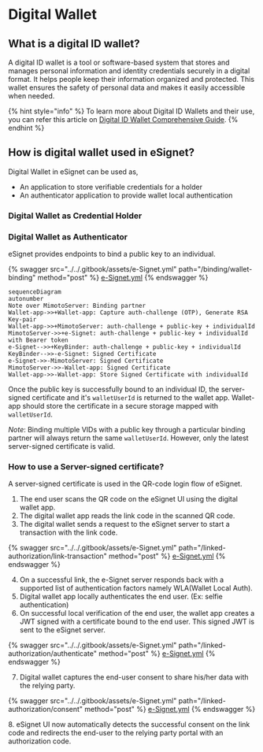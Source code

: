 # Digital Wallet

## What is a digital ID wallet?

A digital ID wallet is a tool or software-based system that stores and manages personal information and identity credentials securely in a digital format. It helps people keep their information organized and protected. This wallet ensures the safety of personal data and makes it easily accessible when needed.

{% hint style="info" %}
To learn more about Digital ID Wallets and their use, you can refer this article on [Digital ID Wallet Comprehensive Guide](https://www.identity.com/digital-id-wallet-comprehensive-guide/).
{% endhint %}

## How is digital wallet used in eSignet?

Digital Wallet in eSignet can be used as,

* An application to store verifiable credentials for a holder
* An authenticator application to provide wallet local authentication

### Digital Wallet as Credential Holder



### Digital Wallet as Authenticator

eSignet provides endpoints to bind a public key to an individual.

{% swagger src="../../.gitbook/assets/e-Signet.yml" path="/binding/wallet-binding" method="post" %}
[e-Signet.yml](../../.gitbook/assets/e-Signet.yml)
{% endswagger %}

```mermaid
sequenceDiagram
autonumber
Note over MimotoServer: Binding partner
Wallet-app->>+Wallet-app: Capture auth-challenge (OTP), Generate RSA Key-pair 
Wallet-app->>+MimotoServer: auth-challenge + public-key + individualId 
MimotoServer->>+e-Signet: auth-challenge + public-key + individualId with Bearer token
e-Signet-->>+KeyBinder: auth-challenge + public-key + individualId
KeyBinder-->>-e-Signet: Signed Certificate
e-Signet->>-MimotoServer: Signed Certificate
MimotoServer->>-Wallet-app: Signed Certificate
Wallet-app->>-Wallet-app: Store Signed Certificate with individualId
```

Once the public key is successfully bound to an individual ID, the server-signed certificate and it's `walletUserId` is returned to the wallet app. Wallet-app should store the certificate in a secure storage mapped with `walletUserId`.

_Note_: Binding multiple VIDs with a public key through a particular binding partner will always return the same `walletUserId`. However, only the latest server-signed certificate is valid.

### How to use a Server-signed certificate?

A server-signed certificate is used in the QR-code login flow of eSignet.

1. The end user scans the QR code on the eSignet UI using the digital wallet app.
2. The digital wallet app reads the link code in the scanned QR code.
3. The digital wallet sends a request to the eSignet server to start a transaction with the link code.

{% swagger src="../../.gitbook/assets/e-Signet.yml" path="/linked-authorization/link-transaction" method="post" %}
[e-Signet.yml](../../.gitbook/assets/e-Signet.yml)
{% endswagger %}

4. On a successful link, the e-Signet server responds back with a supported list of authentication factors namely WLA(Wallet Local Auth).
5. Digital wallet app locally authenticates the end user. (Ex: selfie authentication)
6. On successful local verification of the end user, the wallet app creates a JWT signed with a certificate bound to the end user. This signed JWT is sent to the eSignet server.

{% swagger src="../../.gitbook/assets/e-Signet.yml" path="/linked-authorization/authenticate" method="post" %}
[e-Signet.yml](../../.gitbook/assets/e-Signet.yml)
{% endswagger %}

7. Digital wallet captures the end-user consent to share his/her data with the relying party.

{% swagger src="../../.gitbook/assets/e-Signet.yml" path="/linked-authorization/consent" method="post" %}
[e-Signet.yml](../../.gitbook/assets/e-Signet.yml)
{% endswagger %}

8\. eSignet UI now automatically detects the successful consent on the link code and redirects the end-user to the relying party portal with an authorization code.
